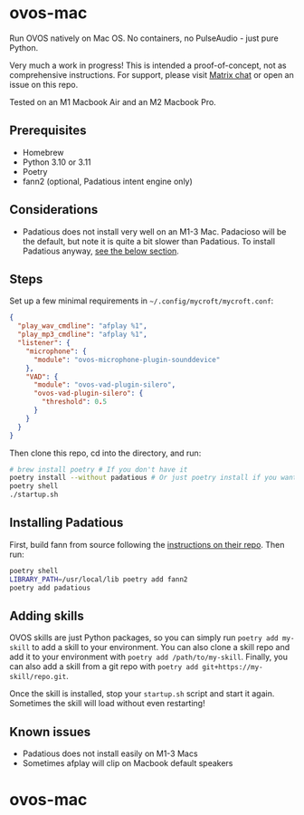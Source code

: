 # ovos-mac

Run OVOS natively on Mac OS. No containers, no PulseAudio - just pure Python.

Very much a work in progress! This is intended a proof-of-concept, not as comprehensive instructions. For support, please visit [Matrix chat](https://matrix.to/#/#OpenVoiceOS-Support:matrix.org) or open an issue on this repo.

Tested on an M1 Macbook Air and an M2 Macbook Pro.

## Prerequisites

- Homebrew
- Python 3.10 or 3.11
- Poetry
- fann2 (optional, Padatious intent engine only)

## Considerations

- Padatious does not install very well on an M1-3 Mac. Padacioso will be the default, but note it is quite a bit slower than Padatious. To install Padatious anyway, [see the below section](#installing-padatious).

## Steps

Set up a few minimal requirements in `~/.config/mycroft/mycroft.conf`:

```json
{
  "play_wav_cmdline": "afplay %1",
  "play_mp3_cmdline": "afplay %1",
  "listener": {
    "microphone": {
      "module": "ovos-microphone-plugin-sounddevice"
    },
    "VAD": {
      "module": "ovos-vad-plugin-silero",
      "ovos-vad-plugin-silero": {
        "threshold": 0.5
      }
    }
  }
}
```

Then clone this repo, cd into the directory, and run:

```zsh
# brew install poetry # If you don't have it
poetry install --without padatious # Or just poetry install if you want Padatious
poetry shell
./startup.sh
```

## Installing Padatious

First, build fann from source following the [instructions on their repo](https://github.com/FutureLinkCorporation/fann2). Then run:

```zsh
poetry shell
LIBRARY_PATH=/usr/local/lib poetry add fann2
poetry add padatious
```

## Adding skills

OVOS skills are just Python packages, so you can simply run `poetry add my-skill` to add a skill to your environment. You can also clone a skill repo and add it to your environment with `poetry add /path/to/my-skill`. Finally, you can also add a skill from a git repo with `poetry add git+https://my-skill/repo.git`.

Once the skill is installed, stop your `startup.sh` script and start it again. Sometimes the skill will load without even restarting!

## Known issues

- Padatious does not install easily on M1-3 Macs
- Sometimes afplay will clip on Macbook default speakers
# ovos-mac
